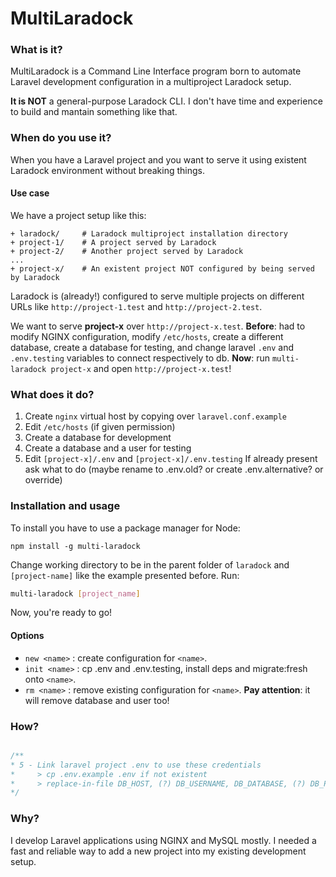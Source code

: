 # MultiLaradock

### What is it?

MultiLaradock is a Command Line Interface program born to automate Laravel development configuration in a multiproject Laradock setup. 

__It is NOT__ a general-purpose Laradock CLI. I don't have time and experience to build and mantain something like that.

### When do you use it?

When you have a Laravel project and you want to serve it using existent Laradock environment without breaking things.

#### Use case

We have a project setup like this:

```shell
+ laradock/		# Laradock multiproject installation directory
+ project-1/	# A project served by Laradock
+ project-2/	# Another project served by Laradock
...
+ project-x/	# An existent project NOT configured by being served by Laradock
```

Laradock is (already!) configured to serve multiple projects on different URLs like `http://project-1.test` and `http://project-2.test`.

We want to serve __project-x__ over `http://project-x.test`.
__Before__: had to modify NGINX configuration, modify `/etc/hosts`, create a different database, create a database for testing, and change laravel `.env` and `.env.testing` variables to connect respectively to db.
__Now__: run `multi-laradock project-x`  and open `http://project-x.test`!

### What does it do?

1. Create `nginx` virtual host by copying over `laravel.conf.example`
2. Edit `/etc/hosts` (if given permission)
3. Create a database for development
4. Create a database and a user for testing
5. Edit `[project-x]/.env` and `[project-x]/.env.testing`
   If already present ask what to do (maybe rename to .env.old? or create .env.alternative? or override)

### Installation and usage

To install you have to use a package manager for Node:

```
npm install -g multi-laradock
```

Change working directory to be in the parent folder of `laradock` and `[project-name]` like the example presented before.
Run:

```bash
multi-laradock [project_name]
```

Now, you're ready to go!

#### Options

* `new <name>` : create configuration for `<name>`.
* `init <name>` : cp .env and .env.testing, install deps and migrate:fresh onto `<name>`.
* `rm <name>` : remove existing configuration for `<name>`. 
  __Pay attention__: it will remove database and user too!

### How?

```c++

/**
* 5 - Link laravel project .env to use these credentials
*     > cp .env.example .env if not existent
*     > replace-in-file DB_HOST, (?) DB_USERNAME, DB_DATABASE, (?) DB_PASSWORD
*/
```

### Why?

I develop Laravel applications using NGINX and MySQL mostly. I needed a fast and reliable way to add a new project into my existing development setup.